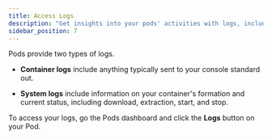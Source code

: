 ```yaml
---
title: Access Logs
description: "Get insights into your pods' activities with logs, including container logs and system logs, detailing console output, formation, and status updates, accessible through the Pods dashboard's Logs button."
sidebar_position: 7
---
```


Pods provide two types of logs.

- **Container logs** include anything typically sent to your console standard out.

- **System logs** include information on your container's formation and current status, including download, extraction, start, and stop.

To access your logs, go the Pods dashboard and click the **Logs** button on your Pod.
